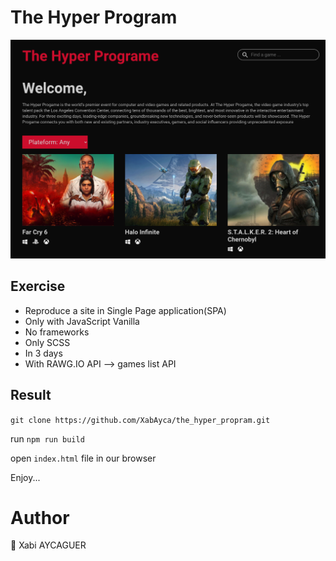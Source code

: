 # The Hyper Program

![img](./src/images/presentation.png)  

## Exercise

* Reproduce a site in Single Page application(SPA)  
* Only with JavaScript Vanilla
* No frameworks
* Only SCSS
* In 3 days
* With RAWG.IO API --> games list API

## Result

`git clone https://github.com/XabAyca/the_hyper_propram.git`  

run `npm run build`  

open `index.html` file in our browser  

Enjoy...  

# Author

🍃 Xabi AYCAGUER  
